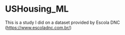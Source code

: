 # USHousing_ML
This is a study I did on a dataset provided by Escola DNC (https://www.escoladnc.com.br/)
